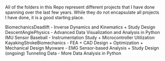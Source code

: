 All of the folders in this Repo represent different projects that I have done spanning over the last few years. 
While they do not encapsulate all projects I have done, it is a good starting place.

BiomechanicsDeadlift - Inverse Dynamics and Kinematics + Study Design
DescentAnglePhysics - Advanced Data Visualization and Analysis in Python
IMU Sensor Baseball - Instrumentation Study + Microcontroller Utilization
KayakingStrokeBiomechanics - FEA + CAD Design + Optimization + Mechanical Design
Myoware - EMG Sensor-based Analysis + Study Design (ongoing)
Tunneling Data - More Data Analysis in Python
